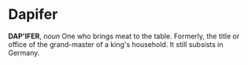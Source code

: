 # Dapifer

**DAP'IFER**, _noun_ One who brings meat to the table. Formerly, the title or office of the grand-master of a king's household. It still subsists in Germany.